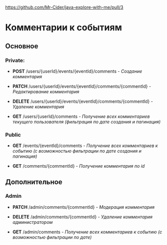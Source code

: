 https://github.com/Mr-Cider/java-explore-with-me/pull/3


# Комментарии к событиям
## Основное
### Private:
- **POST** /users/{userId}/events/{eventId}/comments - *Создание комментария*

- **PATCH** /users/{userId}/events/{eventId}/comments/{commentId} - *Редактирование комментария*

- **DELETE** /users/{userId}/events/{eventId}/comments/{commentId} - *Удаление комментария*

- **GET** /users/{userId}/comments - *Получение всех комментариев текущего пользователя (фильтрация по дате создания и пагинация)*

### Public
- **GET** /events/{eventId}/comments - *Получение всех комментариев к событию (с возможностью фильтрации по дате создания и пагинация)*

- **GET** /comments/{commentId} - *Получение комментария по id*

## Дополнительное
### Admin
- **PATCH** /admin/comments/{commentId} - *Модерация комментария*

- **DELETE** /admin/comments/{commentId} - *Удаление комментария администратором*

- **GET** /admin/comments - *Получение всех комментариев к событию (с возможностью фильтрации по дате)*